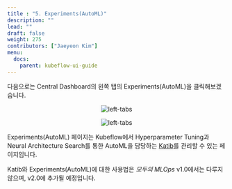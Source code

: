 ```yaml
---
title : "5. Experiments(AutoML)"
description: ""
lead: ""
draft: false
weight: 275
contributors: ["Jaeyeon Kim"]
menu:
  docs:
    parent: kubeflow-ui-guide
---
```


다음으로는 Central Dashboard의 왼쪽 탭의 Experiments(AutoML)을 클릭해보겠습니다.

<p align="center">
  <img src="/images/docs/kubeflow-dashboard-guide/left-tabs.png" title="left-tabs"/>
</p>

<p align="center">
  <img src="/images/docs/kubeflow-dashboard-guide/automl.png" title="left-tabs"/>
</p>

Experiments(AutoML) 페이지는 Kubeflow에서 Hyperparameter Tuning과 Neural Architecture Search를 통한 AutoML을 담당하는 [Katib](https://www.kubeflow.org/docs/components/katib/overview/)를 관리할 수 있는 페이지입니다.

Katib와 Experiments(AutoML)에 대한 사용법은 *모두의 MLOps* v1.0에서는 다루지 않으며, v2.0에 추가될 예정입니다.
